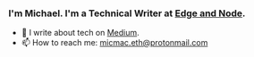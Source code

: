 ### I'm Michael. I'm a Technical Writer at [Edge and Node](https://edgeandnode.com/).

- 🔭 I write about tech on [Medium](https://michael-macaulay.medium.com/).
- 📫 How to reach me: micmac.eth@protonmail.com

